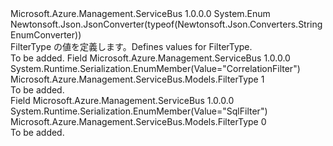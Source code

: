 <Type Name="FilterType" FullName="Microsoft.Azure.Management.ServiceBus.Models.FilterType">
  <TypeSignature Language="C#" Value="public enum FilterType" />
  <TypeSignature Language="ILAsm" Value=".class public auto ansi sealed FilterType extends System.Enum" />
  <TypeSignature Language="DocId" Value="T:Microsoft.Azure.Management.ServiceBus.Models.FilterType" />
  <TypeSignature Language="VB.NET" Value="Public Enum FilterType" />
  <TypeSignature Language="F#" Value="type FilterType = " />
  <AssemblyInfo>
    <AssemblyName>Microsoft.Azure.Management.ServiceBus</AssemblyName>
    <AssemblyVersion>1.0.0.0</AssemblyVersion>
  </AssemblyInfo>
  <Base>
    <BaseTypeName>System.Enum</BaseTypeName>
  </Base>
  <Attributes>
    <Attribute>
      <AttributeName>Newtonsoft.Json.JsonConverter(typeof(Newtonsoft.Json.Converters.StringEnumConverter))</AttributeName>
    </Attribute>
  </Attributes>
  <Docs>
    <summary>
            <span data-ttu-id="84310-101">FilterType の値を定義します。</span><span class="sxs-lookup"><span data-stu-id="84310-101">Defines values for FilterType.</span></span>
            </summary>
    <remarks>To be added.</remarks>
  </Docs>
  <Members>
    <Member MemberName="CorrelationFilter">
      <MemberSignature Language="C#" Value="CorrelationFilter" />
      <MemberSignature Language="ILAsm" Value=".field public static literal valuetype Microsoft.Azure.Management.ServiceBus.Models.FilterType CorrelationFilter = int32(1)" />
      <MemberSignature Language="DocId" Value="F:Microsoft.Azure.Management.ServiceBus.Models.FilterType.CorrelationFilter" />
      <MemberSignature Language="VB.NET" Value="CorrelationFilter" />
      <MemberSignature Language="F#" Value="CorrelationFilter = 1" Usage="Microsoft.Azure.Management.ServiceBus.Models.FilterType.CorrelationFilter" />
      <MemberType>Field</MemberType>
      <AssemblyInfo>
        <AssemblyName>Microsoft.Azure.Management.ServiceBus</AssemblyName>
        <AssemblyVersion>1.0.0.0</AssemblyVersion>
      </AssemblyInfo>
      <Attributes>
        <Attribute>
          <AttributeName>System.Runtime.Serialization.EnumMember(Value="CorrelationFilter")</AttributeName>
        </Attribute>
      </Attributes>
      <ReturnValue>
        <ReturnType>Microsoft.Azure.Management.ServiceBus.Models.FilterType</ReturnType>
      </ReturnValue>
      <MemberValue>1</MemberValue>
      <Docs>
        <summary>To be added.</summary>
      </Docs>
    </Member>
    <Member MemberName="SqlFilter">
      <MemberSignature Language="C#" Value="SqlFilter" />
      <MemberSignature Language="ILAsm" Value=".field public static literal valuetype Microsoft.Azure.Management.ServiceBus.Models.FilterType SqlFilter = int32(0)" />
      <MemberSignature Language="DocId" Value="F:Microsoft.Azure.Management.ServiceBus.Models.FilterType.SqlFilter" />
      <MemberSignature Language="VB.NET" Value="SqlFilter" />
      <MemberSignature Language="F#" Value="SqlFilter = 0" Usage="Microsoft.Azure.Management.ServiceBus.Models.FilterType.SqlFilter" />
      <MemberType>Field</MemberType>
      <AssemblyInfo>
        <AssemblyName>Microsoft.Azure.Management.ServiceBus</AssemblyName>
        <AssemblyVersion>1.0.0.0</AssemblyVersion>
      </AssemblyInfo>
      <Attributes>
        <Attribute>
          <AttributeName>System.Runtime.Serialization.EnumMember(Value="SqlFilter")</AttributeName>
        </Attribute>
      </Attributes>
      <ReturnValue>
        <ReturnType>Microsoft.Azure.Management.ServiceBus.Models.FilterType</ReturnType>
      </ReturnValue>
      <MemberValue>0</MemberValue>
      <Docs>
        <summary>To be added.</summary>
      </Docs>
    </Member>
  </Members>
</Type>
